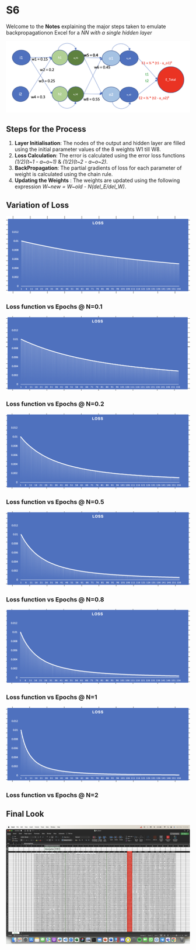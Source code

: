# S6
Welcome to the **Notes** explaining the major steps taken to emulate backpropagationon Excel for a *NN with a single hidden layer*

![Neural Network](Images/NeuralNetwork.png "The Complete Neural Network")

## Steps for the Process

1. **Layer Initialisation**: The nodes of the output and hidden layer are filled using the initial parameter values of the 8 weights W1 till W8.
2. **Loss Calculation**: The error is calculated using the error loss functions *(1/2)(t~1 - a~o~1)* & *(1/2)(t~2 - a~o~2)*.
3. **BackPropagation**: The partial gradients of loss for each parameter of weight is calculated using the chain rule.
4. **Updating the Weights** : The weights are updated using the following expression *W~new = W~old - N(del_E/del_W)*.

## Variation of Loss


![Loss Graph_0pt1](Images/Loss_0pt1.png "Loss function vs Epochs @ N=0.1")

### Loss function vs Epochs @ N=0.1

![Loss Graph_0pt2](Images/Loss_0pt2.png "Loss function vs Epochs @ N=0.2")

### Loss function vs Epochs @ N=0.2

![Loss Graph_0pt5](Images/Loss_0pt5.png "Loss function vs Epochs @ N=0.5")

### Loss function vs Epochs @ N=0.5

![Loss Graph_0pt8](Images/Loss_0pt8.png "Loss function vs Epochs @ N=0.8")
    
### Loss function vs Epochs @ N=0.8
 
![Loss Graph_1](Images/Loss_1.png "Loss function vs Epochs @ N=1")

### Loss function vs Epochs @ N=1

![Loss Graph_1](Images/Loss_2.png "Loss function vs Epochs @ N=2")

### Loss function vs Epochs @ N=2

## Final Look 


![FinalBPTable](Images/Excel_file.png "The values obtained at Learning Rate N=2")


